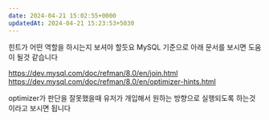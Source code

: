 ```yaml
---
date: 2024-04-21 15:02:55+0000
updatedAt: 2024-04-21 15:23:53+5030
---
```

힌트가 어떤 역할을 하시는지 보셔야 할듯요
MySQL 기준으로 아래 문서를 보시면 도움이 될것 같습니다

https://dev.mysql.com/doc/refman/8.0/en/join.html
https://dev.mysql.com/doc/refman/8.0/en/optimizer-hints.html

optimizer가 판단을 잘못했을때 유저가 개입해서 원하는 방향으로 실행되도록 하는것이라고 보시면 됩니다